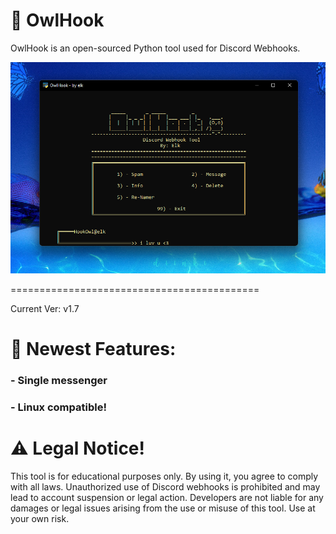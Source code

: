 # 🦉 OwlHook
OwlHook is an open-sourced Python tool used for Discord Webhooks.

![Image Alt](https://github.com/3elk/OwlHook/blob/6f853415e19ca8a4c1d432e9d1eed4d22388f991/Screenshot%202025-03-03%20222225.png)

===========================================

Current Ver: v1.7

# 📃 Newest Features:

### - Single messenger
### - Linux compatible!

# ⚠️ Legal Notice!

This tool is for educational purposes only. By using it, you agree to comply with all laws. Unauthorized use of Discord webhooks is prohibited and may lead to account suspension or legal action.
Developers are not liable for any damages or legal issues arising from the use or misuse of this tool. Use at your own risk.
